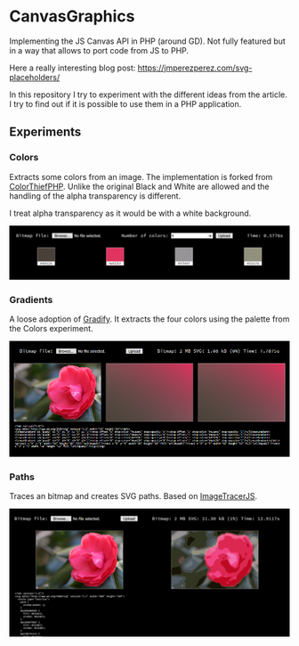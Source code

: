 # CanvasGraphics

Implementing the JS Canvas API in PHP (around GD). Not fully featured but in a way that allows to 
port code from JS to PHP.

Here a really interesting blog post: https://jmperezperez.com/svg-placeholders/

In this repository I try to experiment with the different ideas from the article.
I try to find out if it is possible to use them in a PHP application.

## Experiments

### Colors

Extracts some colors from an image. The implementation is forked from 
[ColorThiefPHP](https://github.com/ksubileau/color-thief-php). Unlike the original Black and White are
allowed and the handling of the alpha transparency is different.

I treat alpha transparency as it would be with a white background.

![Colors](docs/images/colors.png)

### Gradients

A loose adoption of [Gradify](https://github.com/fraser-hemp/gradify). It extracts the
four colors using the palette from the Colors experiment. 

![Gradients](docs/images/gradients.png)

### Paths

Traces an bitmap and creates SVG paths. Based on [ImageTracerJS](https://github.com/jankovicsandras/imagetracerjs).
  
![ImageTracer](docs/images/trace-paths.png)
